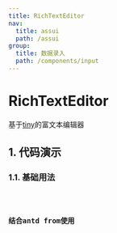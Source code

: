```yaml
---
title: RichTextEditor
nav:
  title: assui
  path: /assui
group:
  title: 数据录入
  path: /components/input
---
```

# RichTextEditor
基于[tiny](https://www.tiny.cloud/)的富文本编辑器

##  1. 代码演示
### 1.1. 基础用法

<code hideActions='["CSB", "EXTERNAL"]' src="./demo/index.tsx" />

### 结合antd from使用
<code hideActions='["CSB", "EXTERNAL"]' src="./demo/Form.jsx" />

<API></API>
